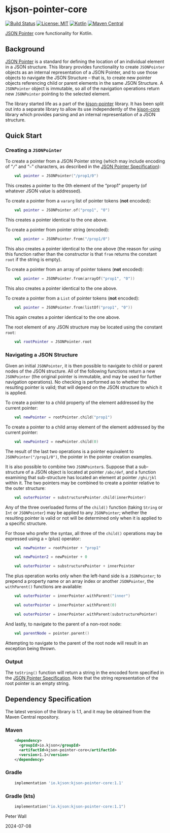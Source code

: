 # kjson-pointer-core

[![Build Status](https://github.com/pwall567/kjson-pointer-core/actions/workflows/build.yml/badge.svg)](https://github.com/pwall567/kjson-pointer-core/actions/workflows/build.yml)
[![License: MIT](https://img.shields.io/badge/License-MIT-yellow.svg)](https://opensource.org/licenses/MIT)
[![Kotlin](https://img.shields.io/static/v1?label=Kotlin&message=v1.9.24&color=7f52ff&logo=kotlin&logoColor=7f52ff)](https://github.com/JetBrains/kotlin/releases/tag/v1.9.24)
[![Maven Central](https://img.shields.io/maven-central/v/io.kjson/kjson-pointer-core?label=Maven%20Central)](https://search.maven.org/search?q=g:%22io.kjson%22%20AND%20a:%22kjson-pointer-core%22)

[JSON Pointer](https://tools.ietf.org/html/rfc6901) core functionality for Kotlin.

## Background

[JSON Pointer](https://tools.ietf.org/html/rfc6901) is a standard for defining the location of an individual element in
a JSON structure.
This library provides functionality to create `JSONPointer` objects as an internal representation of a JSON Pointer, and
to use those objects to navigate the JSON Structure &ndash; that is, to create new pointer objects referencing child or
parent elements in the same JSON Structure.
A `JSONPointer` object is immutable, so all of the navigation operations return new `JSONPointer` pointing to the
selected element.

The library started life as a part of the [kjson-pointer](https://github.com/pwall567/kjson-pointer) library.
It has been split out into a separate library to allow its use independently of the
[kjson-core](https://github.com/pwall567/kjson-core) library which provides parsing and an internal representation of a
JSON structure.



## Quick Start

### Creating a `JSONPointer`

To create a pointer from a JSON Pointer string (which may include encoding of &ldquo;`/`&rdquo; and &ldquo;`~`&rdquo;
characters, as described in the [JSON Pointer Specification](https://tools.ietf.org/html/rfc6901)):
```kotlin
    val pointer = JSONPointer("/prop1/0")
```
This creates a pointer to the 0th element of the &ldquo;prop1&rdquo; property (of whatever JSON value is addressed).

To create a pointer from a `vararg` list of pointer tokens (**not** encoded):
```kotlin
    val pointer = JSONPointer.of("prop1", "0")
```
This creates a pointer identical to the one above.

To create a pointer from pointer string (encoded):
```kotlin
    val pointer = JSONPointer.from("/prop1/0")
```
This also creates a pointer identical to the one above (the reason for using this function rather than the constructor
is that `from` returns the constant `root` if the string is empty).

To create a pointer from an array of pointer tokens (**not** encoded):
```kotlin
    val pointer = JSONPointer.from(arrayOf("prop1", "0"))
```
This also creates a pointer identical to the one above.

To create a pointer from a `List` of pointer tokens (**not** encoded):
```kotlin
    val pointer = JSONPointer.from(listOf("prop1", "0"))
```
This again creates a pointer identical to the one above.

The root element of any JSON structure may be located using the constant `root`:
```kotlin
    val rootPointer = JSONPointer.root
```

### Navigating a JSON Structure

Given an initial `JSONPointer`, it is then possible to navigate to child or parent nodes of the JSON structure.
All of the following functions return a new `JSONPointer` (the original pointer is immutable, and may be used for
further navigation operations).
No checking is performed as to whether the resulting pointer is valid; that will depend on the JSON structure to which
it is applied.

To create a pointer to a child property of the element addressed by the current pointer:
```kotlin
    val newPointer = rootPointer.child("prop1")
```

To create a pointer to a child array element of the element addressed by the current pointer:
```kotlin
    val newPointer2 = newPointer.child(0)
```
The result of the last two operations is a pointer equivalent to `JSONPointer("/prop1/0")`, the pointer in the pointer
creation examples.

It is also possible to combine two `JSONPointer`s.
Suppose that a sub-structure of a JSON object is located at pointer `/abc/def`, and a function examining that
sub-structure has located an element at pointer `/ghi/jkl` within it.
The two pointers may be combined to create a pointer relative to the outer structure:
```kotlin
    val outerPointer = substructurePointer.child(innerPointer)
```

Any of the three overloaded forms of the `child()` function (taking `String` or `Int` or `JSONPointer`) may be applied
to any `JSONPointer`; whether the resulting pointer is valid or not will be determined only when it is applied to a
specific structure.

For those who prefer the syntax, all three of the `child()` operations may be expressed using a `+` (plus) operator:
```kotlin
    val newPointer = rootPointer + "prop1"
```
```kotlin
    val newPointer2 = newPointer + 0
```
```kotlin
    val outerPointer = substructurePointer + innerPointer
```

The plus operation works only when the left-hand side is a `JSONPointer`; to prepend a property name or an array index
or another `JSONPointer`, the `withParent()` functions are available:
```kotlin
    val outerPointer = innerPointer.withParent("inner")
```
```kotlin
    val outerPointer = innerPointer.withParent(0)
```
```kotlin
    val outerPointer = innerPointer.withParent(substructurePointer)
```

And lastly, to navigate to the parent of a non-root node:
```kotlin
    val parentNode = pointer.parent()
```
Attempting to navigate to the parent of the root node will result in an exception being thrown.


### Output

The `toString()` function will return a string in the encoded form specified in the
[JSON Pointer Specification](https://tools.ietf.org/html/rfc6901).
Note that the string representation of the root pointer is an empty string.



## Dependency Specification

The latest version of the library is 1.1, and it may be obtained from the Maven Central repository.

### Maven
```xml
    <dependency>
      <groupId>io.kjson</groupId>
      <artifactId>kjson-pointer-core</artifactId>
      <version>1.1</version>
    </dependency>
```
### Gradle
```groovy
    implementation 'io.kjson:kjson-pointer-core:1.1'
```
### Gradle (kts)
```kotlin
    implementation("io.kjson:kjson-pointer-core:1.1")
```

Peter Wall

2024-07-08
